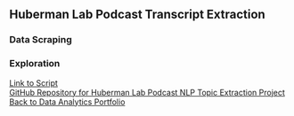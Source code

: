 ## Huberman Lab Podcast Transcript Extraction



### Data Scraping


### Exploration



[Link to Script](https://github.com/LucinoGarcia/Huberman-Lab-Podcast-NLP-Topic-Extraction) <br>
[GitHub Repository for Huberman Lab Podcast NLP Topic Extraction Project](https://github.com/LucinoGarcia/Huberman-Lab-Podcast-NLP-Topic-Extraction) <br>
[Back to Data Analytics Portfolio](https://lucinogarcia.github.io/Data-Analyst-Portfolio/)
